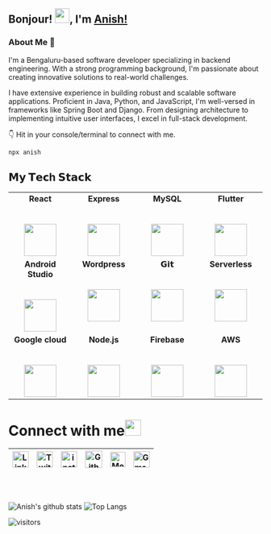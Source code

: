 ## Bonjour! <img src="https://github.com/TheDudeThatCode/TheDudeThatCode/blob/master/Assets/Hi.gif" width="29px">, I'm [Anish!](https://anishdutta.github.io) 

### About Me 🚀<br>
I'm a Bengaluru-based software developer specializing in backend engineering. With a strong programming background, I'm passionate about creating innovative solutions to real-world challenges.

I have extensive experience in building robust and scalable software applications. Proficient in Java, Python, and JavaScript, I'm well-versed in frameworks like Spring Boot and Django. From designing architecture to implementing intuitive user interfaces, I excel in full-stack development.

👇 Hit in your console/terminal to connect with me.

```bash
npx anish
```

## 𝗠𝘆 𝗧𝗲𝗰h 𝗦𝘁𝗮𝗰𝗸

<table>
  <tbody>
    <tr valign="top">
      <td width="25%" align="center">
        <span><b>React</b> </span><br><br><br>
        <img height="64px" src="https://cdn.svgporn.com/logos/react.svg">
      </td>
      <td width="25%" align="center">
        <span><b>Express</b></span><br><br><br>
        <img height="64px" src="https://cdn.svgporn.com/logos/express.svg">
      </td>
      <td width="25%" align="center">
        <span><b>MySQL</b></span><br><br><br>
        <img height="64px" src="https://cdn.svgporn.com/logos/mysql.svg">
      </td>
      <td width="25%" align="center">
        <span><b>Flutter</b></span><br><br><br>
        <img height="64px" src="https://cdn.svgporn.com/logos/flutter.svg">
      </td>
    </tr>
    <tr valign="top">
      <td width="25%" align="center">
        <span><b>Android Studio</b></span><br><br><br>
        <img height="64px" src="https://cdn.svgporn.com/logos/android-icon.svg">
      </td>
      <td width="25%" align="center">
        <span><b>Wordpress</b></span><br><br><br>
        <img height="64px" src="https://cdn.svgporn.com/logos/wordpress-icon.svg">
      </td>
      <td width="25%" align="center">
        <span>𝗚𝗶𝘁</span><br><br><br>
        <img height="64px" src="https://cdn.svgporn.com/logos/git-icon.svg">
      </td>
      <td width="25%" align="center">
        <span><b>Serverless</b></span><br><br><br>
        <img height="64px" src="https://cdn.svgporn.com/logos/serverless.svg">
      </td>
    </tr>
    <tr valign="top">
      <td width="25%" align="center">
        <span><b>Google cloud</b></span><br><br><br>
        <img height="64px" src="https://cdn.svgporn.com/logos/google-cloud.svg">
      </td>
      <td width="25%" align="center">
        <span><b>Node.js</b></span><br><br><br>
        <img height="64px" src="https://cdn.svgporn.com/logos/nodejs.svg">
      </td>
      <td width="25%" align="center">
        <span><b>Firebase</b></span><br><br><br>
        <img height="64px" src="https://cdn.svgporn.com/logos/firebase.svg">
      </td>
      <td width="25%" align="center">
        <span><b>AWS</b></span><br><br><br>
        <img height="64px" src="https://cdn.svgporn.com/logos/aws.svg">
      </td>
    </tr>
  </tbody>
</table>


# Connect with me<img src="https://github.com/TheDudeThatCode/TheDudeThatCode/blob/master/Assets/Handshake.gif" height="32px">



| [<img src="https://cdn.svgporn.com/logos/linkedin-icon.svg" alt="Linkedin Logo" width="32">](https://in.linkedin.com/in/anish-dutta) | [<img src="https://cdn.svgporn.com/logos/twitter.svg" alt="Twitter Logo" width="32">](https://twitter.com/AnishDutta011) | [<img src="https://cdn.svgporn.com/logos/instagram-icon.svg" alt="instagram logo" width="32">](https://www.instagram.com/anish_dutta11/)| [<img src="https://cdn.svgporn.com/logos/github-icon.svg" alt="Github logo" width="34">](https://github.com/anishdutta) | [<img src="https://cdn.svgporn.com/logos/medium.svg" alt="Medium Logo" width="30">](https://medium.com/@ad1328) | [<img src="https://cdn.svgporn.com/logos/google-gmail.svg" alt="Gmail logo" height="32">](mailto:anish2000.ad@gmail.com)
|:---:|:---:|:---:|:---:|:---:|:---



<br>
<br>


![Anish's github stats](https://github-readme-stats.vercel.app/api?username=anishdutta&show_icons=true&hide_border=true) ![Top Langs](https://github-readme-stats.vercel.app/api/top-langs/?username=anishdutta&layout=compact)
<br />


![visitors](https://visitor-badge.laobi.icu/badge?page_id=anishdutta.anishdutta)

<!--
**anishdutta/anishdutta** is a ✨ _special_ ✨ repository because its `README.md` (this file) appears on your GitHub profile.

Here are some ideas to get you started:

- 🔭 I’m currently working on ...
- 🌱 I’m currently learning ...
- 👯 I’m looking to collaborate on ...
- 🤔 I’m looking for help with ...
- 💬 Ask me about ...
- 📫 How to reach me: ...
- 😄 Pronouns: ...
- ⚡ Fun fact: ...
-->
